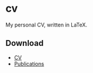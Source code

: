 # cv

My personal CV, written in LaTeX.

## Download

- [CV](https://github.com/gtumedei/cv/releases/latest/download/gtumedei-cv-no-contact-info.pdf)
- [Publications](https://github.com/gtumedei/cv/releases/latest/download/gtumedei-publications.pdf)
